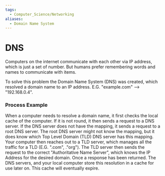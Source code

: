 ```yaml
---
tags:
  - Computer_Science/Networking
aliases:
  - Domain Name System
---
```

# DNS
Computers on the internet communicate with each other via IP address, which is just a set of number. But humans prefer remembering words and names to communicate with items.

To solve this problem the Domain Name System (DNS) was created, which resolved a domain name to an IP address. E.G. "example.com" --> "192.168.0.4".

### Process Example
When a computer needs to resolve a domain name, it first checks the local cache of the computer.
If it is not round, it then sends a request to a DNS server.
If the DNS server does not have the mapping, it sends a request to a root DNS server.
The root DNS server might not know the mapping, but it does know which Top Level Domain (TLD) DNS server has this mapping.
Your computer then reaches out to a TLD server, which manages all the traffic for a TLD (E.G. ".com", ."org").
The TLD server then sends the request to the correct "Authoritative Name Server", which knows the IP Address for the desired domain.
Once a response has been returned. The DNS servers, and your local computer store this resolution in a cache for use later on.
This cache will eventually expire.